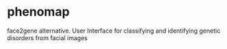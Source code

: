 # phenomap
face2gene alternative. User Interface for classifying and identifying genetic disorders from facial images
